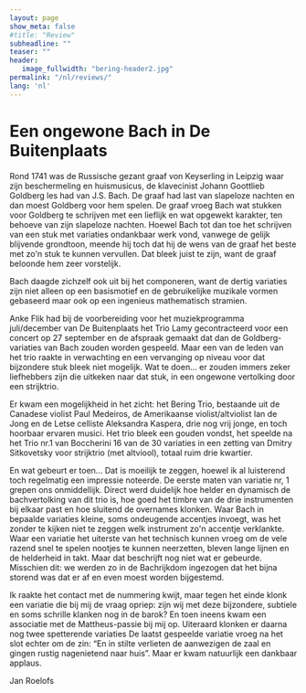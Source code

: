 ```yaml
---
layout: page
show_meta: false
#title: "Review"
subheadline: ""
teaser: ""
header:
   image_fullwidth: "bering-header2.jpg"
permalink: "/nl/reviews/"
lang: 'nl'
---
```


# Een ongewone Bach in De Buitenplaats

Rond 1741 was de Russische gezant graaf von Keyserling  in Leipzig waar zijn beschermeling en huismusicus, de klavecinist Johann Goottlieb Goldberg les had van J.S. Bach. De graaf had last van slapeloze nachten en dan moest Goldberg voor hem spelen. De graaf vroeg Bach wat stukken voor Goldberg te schrijven met een lieflijk en wat opgewekt karakter, ten behoeve van zijn slapeloze nachten. Hoewel Bach tot dan toe het schrijven van een stuk met variaties ondankbaar werk vond, vanwege de gelijk blijvende grondtoon, meende hij toch dat hij de wens van de graaf het beste met zo'n stuk te kunnen vervullen. Dat bleek juist te zijn, want de graaf beloonde hem zeer vorstelijk.

Bach daagde zichzelf ook uit bij het componeren, want de dertig variaties zijn niet alleen op een basismotief en de gebruikelijke muzikale vormen gebaseerd maar ook op een ingenieus mathematisch stramien.

Anke Flik had bij de voorbereiding voor het muziekprogramma juli/december van De Buitenplaats het Trio Lamy gecontracteerd voor een concert op 27 september en de afspraak gemaakt dat dan de Goldberg-variaties van Bach zouden worden gespeeld. Maar een van de leden van het trio raakte in verwachting en een vervanging op niveau voor dat bijzondere stuk bleek niet mogelijk. Wat te doen... er zouden immers zeker liefhebbers zijn die uitkeken naar dat stuk, in een ongewone vertolking door een strijktrio.

Er kwam een mogelijkheid in het zicht: het Bering Trio, bestaande uit de Canadese violist Paul Medeiros, de Amerikaanse violist/altviolist Ian de Jong en de Letse celliste Aleksandra Kaspera,  drie nog vrij jonge, en toch hoorbaar ervaren musici. Het trio bleek een gouden vondst, het speelde na het Trio nr.1 van Boccherini 16 van de 30 variaties in een zetting van Dmitry Sitkovetsky voor strijktrio (met altviool), totaal ruim drie kwartier.

En wat gebeurt er toen... Dat is moeilijk te zeggen, hoewel ik al luisterend toch regelmatig een impressie noteerde. De eerste maten van variatie nr, 1 grepen ons onmiddellijk. Direct werd duidelijk  hoe helder en dynamisch de bachvertolking van dit trio is, hoe goed het timbre van de drie instrumenten bij elkaar past en hoe sluitend de overnames klonken. Waar Bach in bepaalde variaties kleine, soms ondeugende accentjes invoegt, was het zonder te kijken niet te zeggen welk instrument zo'n accentje verklankte. Waar een variatie het uiterste van het technisch kunnen vroeg om de vele razend  snel te spelen nootjes te kunnen neerzetten, bleven lange lijnen en de helderheid in takt. Maar dat beschrijft nog niet wat er gebeurde.
Misschien dit: we werden zo in de  Bachrijkdom ingezogen dat het bijna storend was dat er af en even moest worden bijgestemd.

Ik raakte het contact met de nummering kwijt, maar tegen het einde klonk een variatie die bij mij de vraag opriep: zijn wij met deze bijzondere, subtiele en soms schrille klanken  nog in de barok?  En toen ineens kwam een associatie met de Mattheus-passie bij mij op.
Uiteraard klonken er daarna nog twee spetterende variaties
De laatst gespeelde variatie vroeg na het slot echter om de zin: “En in stilte verlieten de aanwezigen de zaal en gingen rustig nagenietend naar huis”. Maar er kwam natuurlijk een dankbaar applaus.

Jan Roelofs 
